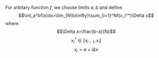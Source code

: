 

For arbitary function $f$, we choose limits $a,b$ and define
$$\int_a^bf(x)dx=\lim_{N\to\infty}\sum_{i=1}^Nf(x_i^*)\Delta x$$
where $$\Delta x=\frac{b-a}{N}$$
$$x_i^*\in[x_{i-1},x_i]$$
$$x_i=a+i\Delta x$$